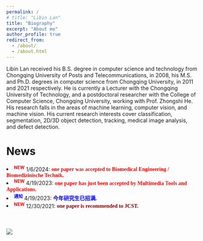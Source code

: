 ```yaml
---
permalink: /
# title: "Libin Lan"
title: "Biography"
excerpt: "About me"
author_profile: true
redirect_from: 
  - /about/
  - /about.html
---
```

<p>Libin Lan received his B.S. degree in computer science and technology from Chongqing University of Posts and Telecommunications, in 2008, his M.S. and Ph.D. degrees in computer science from Chongqing University, in 2011 and 2021 respectively. He is currently a Lecturer with the Chongqing University of Technology, and a postdoctoral researcher with the College of Computer Science, Chongqing University, working with Prof. Zhongshi He. His research falls in the areas of machine learning, computer vision, and machine vision. His current research interests cover classification, segmentation, 2D/3D object detection, tracking, medical image analysis, and defect detection. </p>

News
======
<!--<li><sup><span style="color:red;"><strong>NEW</strong></span></sup> 12/30/2021: <font color="#800000"><b><span style="font-family: Calibri">one paper is recommended to JCST. </span></b></font></li> -->

<li><sup><span style="color:red;"><strong>NEW</strong></span></sup> 1/6/2024: <font color=" #FF0000"><b><span style="font-family: Calibri">one paper was accepted to  Biomedical Engineering / Biomedizinische Technik. </span></b></font></li>

<li><sup><span style="color:red;"><strong>NEW</strong></span></sup> 4/19/2023: <font color=" #FF0000"><b><span style="font-family: Calibri">one paper has just been accepted by Multimedia Tools and Applications. </span></b></font></li>

<li><sup><span style="color:blue;"><strong>通知</strong></span></sup> 4/19/2023: <font color=" #0000FF"><b><span style="font-family: Calibri">今年研究生已招满. </span></b></font></li>

<li><sup><span style="color:red;"><strong>NEW</strong></span></sup> 12/30/2021: <font color="#800000"><b><span style="font-family: Calibri">one paper is recommended to JCST. </span></b></font></li>
<br>

<!--Service and Activities -->
<!-- ====== -->
<!-- <li>IEEE Member, CCF Member. </li> -->

<!--<li><font color="#800000"><b><span style="font-family: Calibri">IEEE Member, CCF Member. </span></b></font></li>-->
<!--<li><font color="#800000"><b><span style="font-family: Calibri">CCF Member. </span></b></font></li>-->
<!-- <li><font color="#800000"><b><span style="font-family: Calibri">Journal reviewer: IEEE ACCESS. </span></b></font></li> -->

<!-- Technical Strengths & Language Skills
====== -->
<!-- <li>Programming Languages: Matlab, Python, C/C++.</li>
<li>Deep Learning Packages: Caffe, Tensorflow, Pytorch.</li>
<li>English: College English Test Band 4(CET4, 2005)and Band 6(CET6, 2006).</li> -->
<!--<li><font color="#800000"><b><span style="font-family: Calibri">Programming Languages: Matlab, Python, C/C++. </span></b></font></li>
<li><font color="#800000"><b><span style="font-family: Calibri">Deep Learning Packages: Caffe, Tensorflow, Pytorch. </span></b></font></li>
<li><font color="#800000"><b><span style="font-family: Calibri">English: College English Test Band 4(CET4, 2005)and Band 6(CET6, 2006). </span></b></font></li>-->
<br>
<br>
<body>
<a href='https://clustrmaps.com/site/1bmp6'  title='Visit tracker'><img src='//clustrmaps.com/map_v2.png?cl=ffffff&w=268&t=m&d=zZoQrA7dtzVVit3KMJaJwRYNVJOYWAGdGSfkGgm9SuE&co=2d78ad&ct=ffffff'/></a>
</body>
